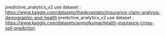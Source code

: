 predictive_analytics_v2 use dataset : https://www.kaggle.com/datasets/thedevastator/insurance-claim-analysis-demographic-and-health
predictive_analytics_v2 use dataset : https://www.kaggle.com/datasets/anmolkumar/health-insurance-cross-sell-prediction
